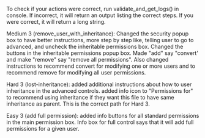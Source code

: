 To check if your actions were correct, run validate_and_get_logs() in console. If incorrect, it will return an output listing the correct steps. If you were correct, it will return a long string.

Medium 3 (remove_user_with_inheritance):
Changed the security popup box to have better instructions, more step by step like, telling user to go to advanced, and uncheck the inheritable permissions box.
Changed the buttons in the inheritable permissions popup box. Made "add" say "convert' and make "remove" say "remove all permissions". Also changed instructions
to recommend convert for modifying one or more users and to recommend remove for modifying all user permissions.

Hard 3 (lost-inheritance):
added additional instructions about how to user inheritance in the advanced controls. 
added info icon to "Permissions for" to recommend using inheritance if they want this file to have same inheritance as parent. This is the correct path for Hard 3.

Easy 3 (add full permission):
added info buttons for all standard permissions in the main permission box. Info box for full control says that it will add full permissions for a given user.
